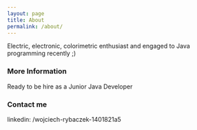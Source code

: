 ```yaml
---
layout: page
title: About
permalink: /about/
---
```


Electric, electronic, colorimetric enthusiast and engaged to Java programming recently ;)

### More Information

Ready to be hire as a Junior Java Developer

### Contact me

linkedin: /wojciech-rybaczek-1401821a5
